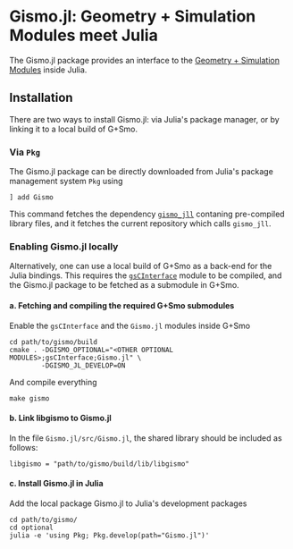 # Gismo.jl: Geometry + Simulation Modules meet Julia
The Gismo.jl package provides an interface to the [Geometry + Simulation Modules](https://github.com/gismo/gismo) inside Julia.

## Installation
There are two ways to install Gismo.jl: via Julia's package manager, or by linking it to a local build of G+Smo.

### Via `Pkg`
The Gismo.jl package can be directly downloaded from Julia's package management system `Pkg` using
```
] add Gismo
```
This command fetches the dependency [`gismo_jll`](LINK) contaning pre-compiled library files, and it fetches the current repository which calls `gismo_jll`.

### Enabling Gismo.jl locally
Alternatively, one can use a local build of G+Smo as a back-end for the Julia bindings. This requires the [`gsCInterface`](LINK) module to be compiled, and the Gismo.jl package to be fetched as a submodule in G+Smo.

#### a. Fetching and compiling the required G+Smo submodules
Enable the `gsCInterface` and the `Gismo.jl` modules inside G+Smo
```
cd path/to/gismo/build
cmake . -DGISMO_OPTIONAL="<OTHER OPTIONAL MODULES>;gsCInterface;Gismo.jl" \
        -DGISMO_JL_DEVELOP=ON
```
And compile everything
```
make gismo
```
#### b. Link libgismo to Gismo.jl
In the file `Gismo.jl/src/Gismo.jl`, the shared library should be included as follows:
```
libgismo = "path/to/gismo/build/lib/libgismo"
```

#### c. Install Gismo.jl in Julia
Add the local package Gismo.jl to Julia's development packages
```
cd path/to/gismo/
cd optional
julia -e 'using Pkg; Pkg.develop(path="Gismo.jl")'
```